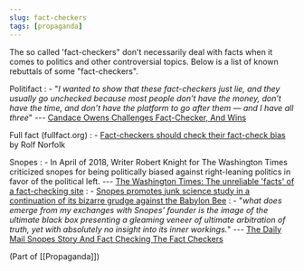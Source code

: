 ```yaml
---
slug: fact-checkers
tags: [propaganda]
---
```


The so called 'fact-checkers" don't necessarily deal with facts when it comes to politics and other controversial topics. Below is a list of known rebuttals of some "fact-checkers".

Politifact
: - "*I wanted to show that these fact-checkers just lie, and they usually go unchecked because most people don’t have the money, don’t have the time, and don’t have the platform to go after them — and I have all three*" --- [Candace Owens Challenges Fact-Checker, And Wins](https://www.dailywire.com/news/candace-owens-challenges-fact-checker-and-wins)

Full fact (fullfact.org)
: - [Fact-checkers should check their fact-check bias](https://www.conservativewoman.co.uk/fact-checkers-should-check-their-fact-checks/) by Rolf Norfolk

Snopes
: - In April of 2018, Writer Robert Knight for The Washington Times criticized snopes for being politically biased against right-leaning politics in favor of the political left. --- [The Washington Times: The unreliable 'facts' of a fact-checking site](https://www.washingtontimes.com/news/2018/apr/29/the-unreliable-facts-of-a-fact-checking-site/)
: - [Snopes promotes junk science study in a continuation of its bizarre grudge against the Babylon Bee](https://www.washingtonexaminer.com/opinion/snopes-promotes-junk-science-study-in-a-continuation-of-its-bizarre-grudge-against-the-babylon-bee)
: - "*what does emerge from my exchanges with Snopes’ founder is the image of the ultimate black box presenting a gleaming veneer of ultimate arbitration of truth, yet with absolutely no insight into its inner workings.*" --- [The Daily Mail Snopes Story And Fact Checking The Fact Checkers](https://www.forbes.com/sites/kalevleetaru/2016/12/22/the-daily-mail-snopes-story-and-fact-checking-the-fact-checkers/?sh=41ad81ad227f)

(Part of [[Propaganda]])